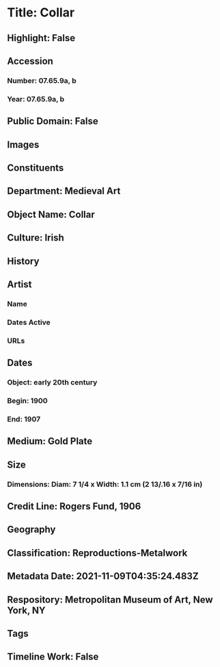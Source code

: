 # Title: Collar
## Highlight: False
## Accession
### Number: 07.65.9a, b
### Year: 07.65.9a, b
## Public Domain: False
## Images
## Constituents
## Department: Medieval Art
## Object Name: Collar
## Culture: Irish
## History
## Artist
### Name
### Dates Active
### URLs
## Dates
### Object: early 20th century
### Begin: 1900
### End: 1907
## Medium: Gold Plate
## Size
### Dimensions: Diam: 7 1/4 x Width: 1.1 cm  (2 13/.16 x 7/16 in)
## Credit Line: Rogers Fund, 1906
## Geography
## Classification: Reproductions-Metalwork
## Metadata Date: 2021-11-09T04:35:24.483Z
## Respository: Metropolitan Museum of Art, New York, NY
## Tags
## Timeline Work: False
